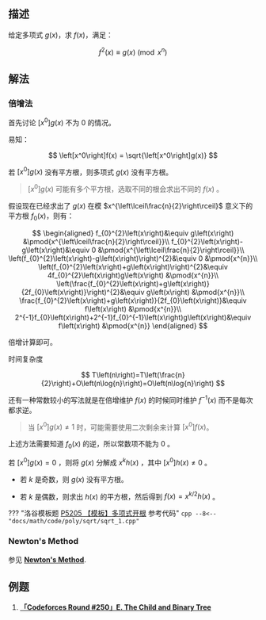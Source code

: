 ## 描述

给定多项式 $g\left(x\right)$，求 $f\left(x\right)$，满足：

$$
f^{2}\left(x\right)\equiv g\left(x\right) \pmod{x^{n}}
$$

## 解法

### 倍增法

首先讨论 $\left[x^0\right]g(x)$ 不为 $0$ 的情况。

易知：

$$
\left[x^0\right]f(x) = \sqrt{\left[x^0\right]g(x)}
$$

若 $\left[x^0\right]g(x)$ 没有平方根，则多项式 $g(x)$ 没有平方根。

> $\left[x^0\right]g(x)$ 可能有多个平方根，选取不同的根会求出不同的 $f(x)$ 。

假设现在已经求出了 $g\left(x\right)$ 在模 $x^{\left\lceil\frac{n}{2}\right\rceil}$ 意义下的平方根 $f_{0}\left(x\right)$，则有：

$$
\begin{aligned}
	f_{0}^{2}\left(x\right)&\equiv g\left(x\right) &\pmod{x^{\left\lceil\frac{n}{2}\right\rceil}}\\
	f_{0}^{2}\left(x\right)-g\left(x\right)&\equiv 0 &\pmod{x^{\left\lceil\frac{n}{2}\right\rceil}}\\
	\left(f_{0}^{2}\left(x\right)-g\left(x\right)\right)^{2}&\equiv 0 &\pmod{x^{n}}\\
	\left(f_{0}^{2}\left(x\right)+g\left(x\right)\right)^{2}&\equiv 4f_{0}^{2}\left(x\right)g\left(x\right) &\pmod{x^{n}}\\
	\left(\frac{f_{0}^{2}\left(x\right)+g\left(x\right)}{2f_{0}\left(x\right)}\right)^{2}&\equiv g\left(x\right) &\pmod{x^{n}}\\
	\frac{f_{0}^{2}\left(x\right)+g\left(x\right)}{2f_{0}\left(x\right)}&\equiv f\left(x\right) &\pmod{x^{n}}\\
	2^{-1}f_{0}\left(x\right)+2^{-1}f_{0}^{-1}\left(x\right)g\left(x\right)&\equiv f\left(x\right) &\pmod{x^{n}}
\end{aligned}
$$

倍增计算即可。

时间复杂度

$$
T\left(n\right)=T\left(\frac{n}{2}\right)+O\left(n\log{n}\right)=O\left(n\log{n}\right)
$$

还有一种常数较小的写法就是在倍增维护 $f\left(x\right)$ 的时候同时维护 $f^{-1}\left(x\right)$ 而不是每次都求逆。

> 当 $\left[x^{0}\right]g\left(x\right)\neq 1$ 时，可能需要使用二次剩余来计算 $\left[x^{0}\right]f\left(x\right)$。

上述方法需要知道 $f_{0}(x)$ 的逆，所以常数项不能为 $0$ 。

若 $\left[x^0\right]g(x) = 0$ ，则将 $g(x)$ 分解成 $x^{k}h(x)$ ，其中 $\left[x^0\right]h(x) \not = 0$ 。

- 若 $k$ 是奇数，则 $g(x)$ 没有平方根。

- 若 $k$ 是偶数，则求出 $h(x)$ 的平方根，然后得到 $f(x) = x^{k/2}h(x)$ 。

??? "洛谷模板题 [P5205 【模板】多项式开根](https://www.luogu.com.cn/problem/P5205) 参考代码"
    ```cpp
    --8<-- "docs/math/code/poly/sqrt/sqrt_1.cpp"
    ```

### Newton's Method

参见 [**Newton's Method**](./newton.md#newtons-method).

## 例题

1. [**「Codeforces Round #250」E. The Child and Binary Tree**](https://codeforces.com/contest/438/problem/E)

